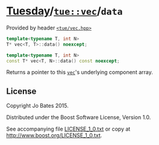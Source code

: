 [Tuesday](../../../README.md)/[`tue::vec`](../../headers/vec.md)/`data`
=======================================================================
Provided by header [`<tue/vec.hpp>`](../../headers/vec.md)

```c++
template<typename T, int N>
T* vec<T, T>::data() noexcept;

template<typename T, int N>
const T* vec<T, N>::data() const noexcept;
```

Returns a pointer to this [`vec`](../../headers/vec.md)'s underlying component
array.

License
-------
Copyright Jo Bates 2015.

Distributed under the Boost Software License, Version 1.0.

See accompanying file [LICENSE_1_0.txt](../../../LICENSE_1_0.txt) or copy at
http://www.boost.org/LICENSE_1_0.txt.
